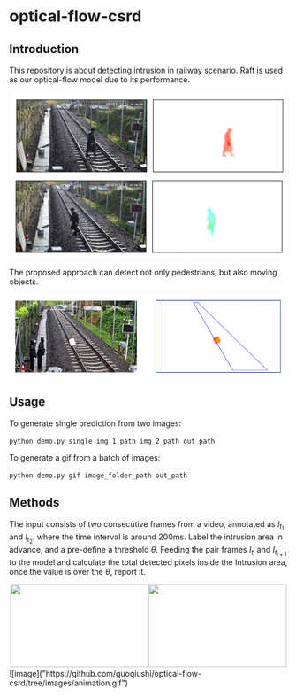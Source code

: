 # optical-flow-csrd

## Introduction
This repository is about detecting intrusion in railway
scenario. Raft is used as our optical-flow model due to its
performance. 


<div align=center>
<img src="imgs/md_1.png" alt="示例图片" width="500" height="300">
</div>

The proposed approach can detect not only pedestrians, but also
moving objects.

<div align=center>
<img src="imgs/md_3.png" alt="示例图片" width="500" height="150">
</div>

## Usage
To generate single prediction from two images: 

`python demo.py single img_1_path img_2_path out_path`

To generate a gif from a batch of images:

`python demo.py gif image_folder_path out_path`
## Methods
The input consists of two consecutive frames from a video,
annotated as $I_{t_{1}}$ and $I_{t_{2}}$. where the time interval
is around 200ms. Label the intrusion area in advance, and a pre-define
a threshold $\theta$. Feeding the pair frames $I_{t_{i}}$ and $I_{t_{i+1}}$
to the model and calculate the total detected pixels inside the Intrusion area,
once the value is over the $\theta$, report it.

<div align=center>
<img src="https://github.com/guoqiushi/optical-flow-csrd/tree/images/animation.gif" width="250" height="150"><img src="https://github.com/guoqiushi/optical-flow-csrd/tree/imgs/30m_ori.gif" width="250" height="150">
</div>
![image]("https://github.com/guoqiushi/optical-flow-csrd/tree/images/animation.gif")
